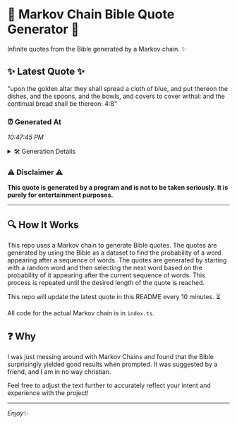 # 📖 Markov Chain Bible Quote Generator 📖

Infinite quotes from the Bible generated by a Markov chain. ✨

## ✨ Latest Quote ✨
"upon the golden altar they shall spread a cloth of blue, and put thereon the dishes, and the spoons, and the bowls, and covers to cover withal: and the continual bread shall be thereon: 4:8"

### ⏰ Generated At
*10:47:45 PM*

<details>
    <summary>🛠️ Generation Details</summary>
    <p>
        <strong>🌱 Seed:</strong> upon<br>
        <strong>🔄 Iterations:</strong> 34<br>
        <strong>📜 Context History:</strong><br>[ upon ]: the<br>[ upon, the ]: golden<br>[ upon, the, golden ]: altar<br>[ upon, the, golden, altar ]: they<br>[ upon, the, golden, altar, they ]: shall<br>[ upon, the, golden, altar, they, shall ]: spread<br>[ the, golden, altar, they, shall, spread ]: a<br>[ golden, altar, they, shall, spread, a ]: cloth<br>[ altar, they, shall, spread, a, cloth ]: of<br>[ they, shall, spread, a, cloth, of ]: blue,<br>[ shall, spread, a, cloth, of, blue, ]: and<br>[ spread, a, cloth, of, blue,, and ]: put<br>[ a, cloth, of, blue,, and, put ]: thereon<br>[ cloth, of, blue,, and, put, thereon ]: the<br>[ of, blue,, and, put, thereon, the ]: dishes,<br>[ blue,, and, put, thereon, the, dishes, ]: and<br>[ and, put, thereon, the, dishes,, and ]: the<br>[ put, thereon, the, dishes,, and, the ]: spoons,<br>[ thereon, the, dishes,, and, the, spoons, ]: and<br>[ the, dishes,, and, the, spoons,, and ]: the<br>[ dishes,, and, the, spoons,, and, the ]: bowls,<br>[ and, the, spoons,, and, the, bowls, ]: and<br>[ the, spoons,, and, the, bowls,, and ]: covers<br>[ spoons,, and, the, bowls,, and, covers ]: to<br>[ and, the, bowls,, and, covers, to ]: cover<br>[ the, bowls,, and, covers, to, cover ]: withal:<br>[ bowls,, and, covers, to, cover, withal: ]: and<br>[ and, covers, to, cover, withal:, and ]: the<br>[ covers, to, cover, withal:, and, the ]: continual<br>[ to, cover, withal:, and, the, continual ]: bread<br>[ cover, withal:, and, the, continual, bread ]: shall<br>[ withal:, and, the, continual, bread, shall ]: be<br>[ and, the, continual, bread, shall, be ]: thereon:<br>[ the, continual, bread, shall, be, thereon: ]: 4:8<br>
    </p>
</details>

### ⚠️ Disclaimer ⚠️
**This quote is generated by a program and is not to be taken seriously. It is purely for entertainment purposes.**

---

## 🔍 How It Works

This repo uses a Markov chain to generate Bible quotes. The quotes are generated by using the Bible as a dataset to find the probability of a word appearing after a sequence of words. The quotes are generated by starting with a random word and then selecting the next word based on the probability of it appearing after the current sequence of words. This process is repeated until the desired length of the quote is reached.

This repo will update the latest quote in this README every 10 minutes. ⏳

All code for the actual Markov chain is in `index.ts`.

## ❓ Why

I was just messing around with Markov Chains and found that the Bible surprisingly yielded good results when prompted. 
It was suggested by a friend, and I am in no way christian.

Feel free to adjust the text further to accurately reflect your intent and experience with the project!

---

*Enjoy*✨
